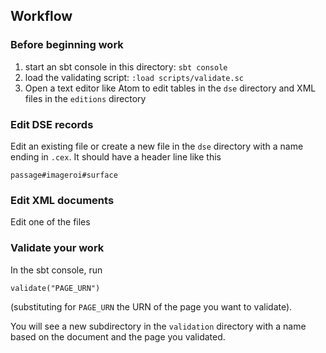 ## Workflow



### Before beginning work

1. start an sbt console in this directory:  `sbt console`
2. load the validating script:  `:load scripts/validate.sc`
3. Open a text editor like Atom to edit tables in the `dse` directory and XML files in the `editions` directory

### Edit DSE records

Edit an existing file or create a new file in the `dse` directory with a name ending in `.cex`.  It should have a header line like this

    passage#imageroi#surface


### Edit XML documents

Edit one of the files

### Validate your work

In the sbt console, run

    validate("PAGE_URN")

(substituting for `PAGE_URN` the URN of the page you want to validate).

You will see a new subdirectory in the `validation` directory with a name based on the document and the page you validated.
